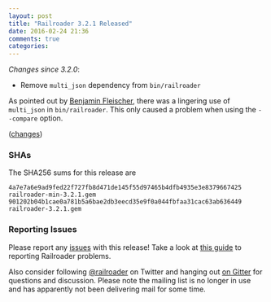 ```yaml
---
layout: post
title: "Railroader 3.2.1 Released"
date: 2016-02-24 21:36
comments: true
categories: 
---
```


_Changes since 3.2.0_:

* Remove `multi_json` dependency from `bin/railroader`

As pointed out by [Benjamin Fleischer](https://github.com/bf4), there was a lingering use of `multi_json` in `bin/railroader`. This only caused a problem when using the `--compare` option.

([changes](https://github.com/presidentbeef/railroader/pull/831))

### SHAs

The SHA256 sums for this release are

    4a7e7a6e9ad9fed22f727fb8d471de145f55d97465b4dfb4935e3e8379667425  railroader-min-3.2.1.gem
    901202b04b1cae0a781b5a6bae2db3eecd35e9f0a044fbfaa31cac63ab636449  railroader-3.2.1.gem

### Reporting Issues

Please report any [issues](https://github.com/presidentbeef/railroader/issues) with this release! Take a look at [this guide](https://github.com/presidentbeef/railroader/wiki/How-to-Report-a-Railroader-Issue) to reporting Railroader problems.

Also consider following [@railroader](https://twitter.com/railroader) on Twitter and hanging out [on Gitter](https://gitter.im/presidentbeef/railroader) for questions and discussion. Please note the mailing list is no longer in use and has apparently not been delivering mail for some time.
